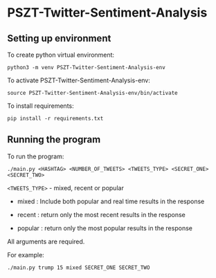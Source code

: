 # PSZT-Twitter-Sentiment-Analysis

## Setting up environment

To create python virtual environment:

`python3 -m venv PSZT-Twitter-Sentiment-Analysis-env`

To activate PSZT-Twitter-Sentiment-Analysis-env:

`source PSZT-Twitter-Sentiment-Analysis-env/bin/activate`

To install requirements:

`pip install -r requirements.txt`

## Running the program

To run the program:

`./main.py <HASHTAG> <NUMBER_OF_TWEETS> <TWEETS_TYPE> <SECRET_ONE> <SECRET_TWO>`

`<TWEETS_TYPE>` - mixed, recent or popular

- mixed : Include both popular and real time results in the response

- recent : return only the most recent results in the response

- popular : return only the most popular results in the response

All arguments are required.

For example:

`./main.py trump 15 mixed SECRET_ONE SECRET_TWO`
